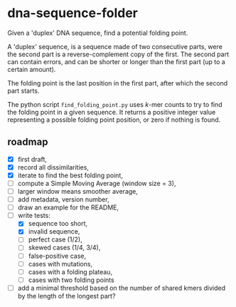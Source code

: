 # dna-sequence-folder

Given a 'duplex' DNA sequence, find a potential folding point.

A 'duplex' sequence, is a sequence made of two consecutive parts, were
the second part is a reverse-complement copy of the first. The second
part can contain errors, and can be shorter or longer than the first
part (up to a certain amount).

The folding point is the last position in the first part, after which
the second part starts.

The python script `find_folding_point.py` uses *k*-mer counts to try
to find the folding point in a given sequence. It returns a positive
integer value representing a possible folding point position, or zero
if nothing is found.


## roadmap

- [X] first draft,
- [X] record all dissimilarities,
- [X] iterate to find the best folding point,
- [ ] compute a Simple Moving Average (window size = 3),
- [ ] larger window means smoother average,
- [ ] add metadata, version number,
- [ ] draw an example for the README,
- [ ] write tests:
  - [X] sequence too short,
  - [X] invalid sequence,
  - [ ] perfect case (1/2),
  - [ ] skewed cases (1/4, 3/4),
  - [ ] false-positive case,
  - [ ] cases with mutations,
  - [ ] cases with a folding plateau,
  - [ ] cases with two folding points
- [ ] add a minimal threshold based on the number of shared kmers
      divided by the length of the longest part?
